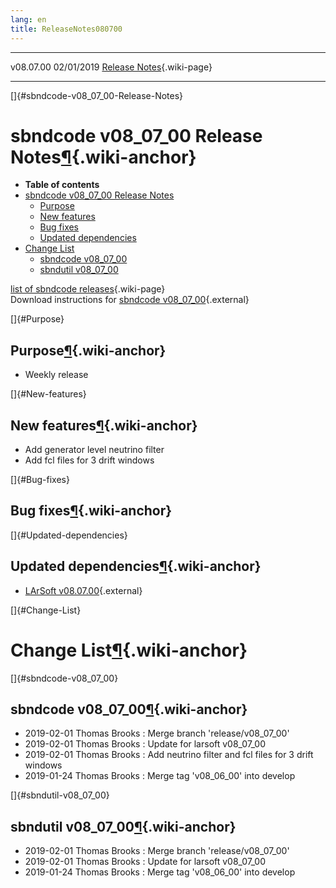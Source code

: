 ```yaml
---
lang: en
title: ReleaseNotes080700
---
```


  ----------- ------------ -- -- ------------------------------------------------------
  v08.07.00   02/01/2019         [Release Notes](ReleaseNotes080700.html){.wiki-page}
  ----------- ------------ -- -- ------------------------------------------------------

[]{#sbndcode-v08_07_00-Release-Notes}

sbndcode v08\_07\_00 Release Notes[¶](#sbndcode-v08_07_00-Release-Notes){.wiki-anchor}
======================================================================================

-   **Table of contents**
-   [sbndcode v08\_07\_00 Release
    Notes](#sbndcode-v08_07_00-Release-Notes)
    -   [Purpose](#Purpose)
    -   [New features](#New-features)
    -   [Bug fixes](#Bug-fixes)
    -   [Updated dependencies](#Updated-dependencies)
-   [Change List](#Change-List)
    -   [sbndcode v08\_07\_00](#sbndcode-v08_07_00)
    -   [sbndutil v08\_07\_00](#sbndutil-v08_07_00)

[list of sbndcode
releases](List_of_SBND_code_releases.html){.wiki-page}\
Download instructions for [sbndcode
v08\_07\_00](http://scisoft.fnal.gov/scisoft/bundles/sbnd/v08_07_00/sbndcode-v08_07_00.html){.external}

[]{#Purpose}

Purpose[¶](#Purpose){.wiki-anchor}
----------------------------------

-   Weekly release

[]{#New-features}

New features[¶](#New-features){.wiki-anchor}
--------------------------------------------

-   Add generator level neutrino filter
-   Add fcl files for 3 drift windows

[]{#Bug-fixes}

Bug fixes[¶](#Bug-fixes){.wiki-anchor}
--------------------------------------

[]{#Updated-dependencies}

Updated dependencies[¶](#Updated-dependencies){.wiki-anchor}
------------------------------------------------------------

-   [LArSoft
    v08.07.00](https://cdcvs.fnal.gov/redmine/projects/larsoft/wiki/ReleaseNotes080700){.external}

[]{#Change-List}

Change List[¶](#Change-List){.wiki-anchor}
==========================================

[]{#sbndcode-v08_07_00}

sbndcode v08\_07\_00[¶](#sbndcode-v08_07_00){.wiki-anchor}
----------------------------------------------------------

-   2019-02-01 Thomas Brooks : Merge branch \'release/v08\_07\_00\'
-   2019-02-01 Thomas Brooks : Update for larsoft v08\_07\_00
-   2019-02-01 Thomas Brooks : Add neutrino filter and fcl files for 3
    drift windows
-   2019-01-24 Thomas Brooks : Merge tag \'v08\_06\_00\' into develop

[]{#sbndutil-v08_07_00}

sbndutil v08\_07\_00[¶](#sbndutil-v08_07_00){.wiki-anchor}
----------------------------------------------------------

-   2019-02-01 Thomas Brooks : Merge branch \'release/v08\_07\_00\'
-   2019-02-01 Thomas Brooks : Update for larsoft v08\_07\_00
-   2019-01-24 Thomas Brooks : Merge tag \'v08\_06\_00\' into develop
